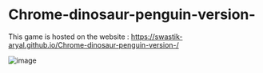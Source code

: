 # Chrome-dinosaur-penguin-version-

This game is hosted on the website : https://swastik-aryal.github.io/Chrome-dinosaur-penguin-version-/

![image](https://user-images.githubusercontent.com/88812675/216556242-33cf30f4-c6ea-4ed0-aa2b-69415ae20427.png)
